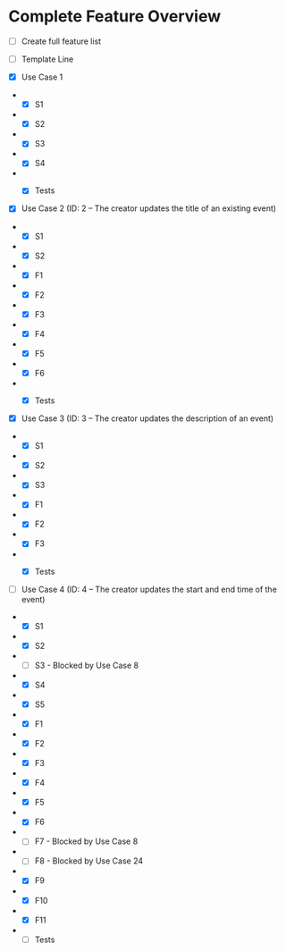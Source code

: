 ﻿# Complete Feature Overview

* [ ] Create full feature list  
* [ ] Template Line


* [X] Use Case 1
- - [X] S1
- - [X] S2
- - [X] S3
- - [X] S4
- - [X] Tests
  
  

* [X] Use Case 2 (ID: 2 – The creator updates the title of an existing event)  
- - [X] S1  
- - [X] S2  
- - [X] F1  
- - [X] F2
- - [X] F3  
- - [X] F4  
- - [X] F5  
- - [X] F6  
- - [X] Tests


* [X] Use Case 3 (ID: 3 – The creator updates the description of an event)
- - [X] S1
- - [X] S2
- - [X] S3
- - [X] F1
- - [X] F2
- - [X] F3
- - [X] Tests


* [ ] Use Case 4 (ID: 4 – The creator updates the start and end time of the event)
- - [X] S1
- - [X] S2
- - [ ] S3 - Blocked by Use Case 8
- - [X] S4
- - [X] S5
- - [X] F1
- - [X] F2
- - [X] F3
- - [X] F4
- - [X] F5
- - [X] F6
- - [ ] F7 - Blocked by Use Case 8
- - [ ] F8 - Blocked by Use Case 24
- - [X] F9
- - [X] F10
- - [X] F11
- - [ ] Tests